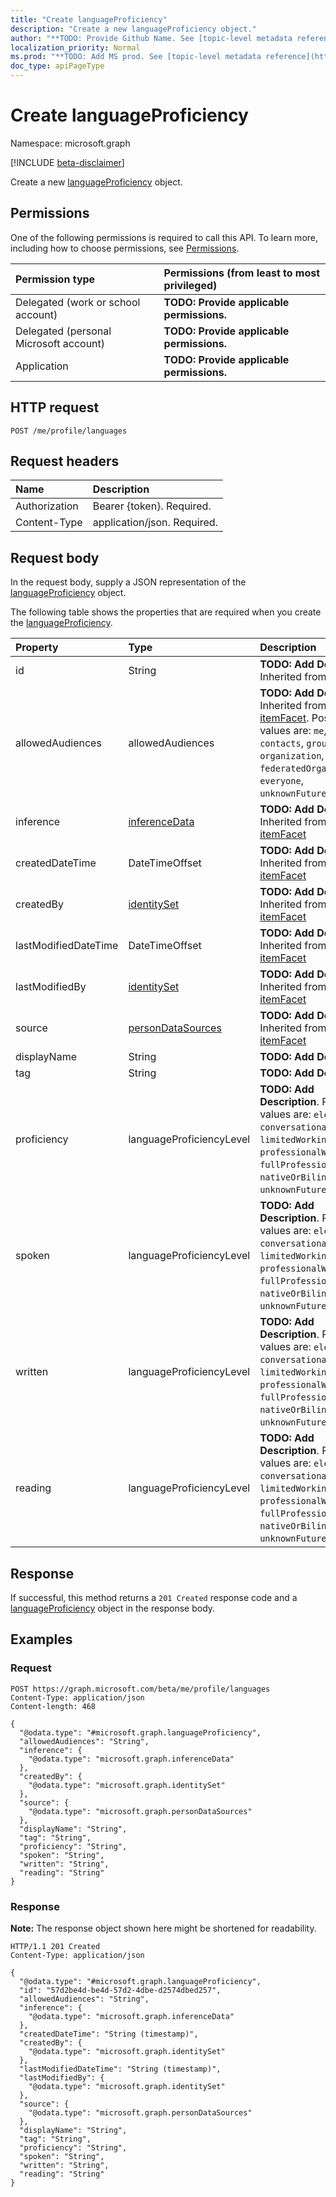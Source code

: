 ```yaml
---
title: "Create languageProficiency"
description: "Create a new languageProficiency object."
author: "**TODO: Provide Github Name. See [topic-level metadata reference](https://msgo.azurewebsites.net/add/document/guidelines/metadata.html#topic-level-metadata)**"
localization_priority: Normal
ms.prod: "**TODO: Add MS prod. See [topic-level metadata reference](https://msgo.azurewebsites.net/add/document/guidelines/metadata.html#topic-level-metadata)**"
doc_type: apiPageType
---
```


# Create languageProficiency
Namespace: microsoft.graph

[!INCLUDE [beta-disclaimer](../../includes/beta-disclaimer.md)]

Create a new [languageProficiency](../resources/languageproficiency.md) object.

## Permissions
One of the following permissions is required to call this API. To learn more, including how to choose permissions, see [Permissions](/graph/permissions-reference).

|Permission type|Permissions (from least to most privileged)|
|:---|:---|
|Delegated (work or school account)|**TODO: Provide applicable permissions.**|
|Delegated (personal Microsoft account)|**TODO: Provide applicable permissions.**|
|Application|**TODO: Provide applicable permissions.**|

## HTTP request

<!-- {
  "blockType": "ignored"
}
-->
``` http
POST /me/profile/languages
```

## Request headers
|Name|Description|
|:---|:---|
|Authorization|Bearer {token}. Required.|
|Content-Type|application/json. Required.|

## Request body
In the request body, supply a JSON representation of the [languageProficiency](../resources/languageproficiency.md) object.

The following table shows the properties that are required when you create the [languageProficiency](../resources/languageproficiency.md).

|Property|Type|Description|
|:---|:---|:---|
|id|String|**TODO: Add Description** Inherited from [entity](../resources/entity.md)|
|allowedAudiences|allowedAudiences|**TODO: Add Description** Inherited from [itemFacet](../resources/itemfacet.md). Possible values are: `me`, `family`, `contacts`, `groupMembers`, `organization`, `federatedOrganizations`, `everyone`, `unknownFutureValue`.|
|inference|[inferenceData](../resources/inferencedata.md)|**TODO: Add Description** Inherited from [itemFacet](../resources/itemfacet.md)|
|createdDateTime|DateTimeOffset|**TODO: Add Description** Inherited from [itemFacet](../resources/itemfacet.md)|
|createdBy|[identitySet](../resources/identityset.md)|**TODO: Add Description** Inherited from [itemFacet](../resources/itemfacet.md)|
|lastModifiedDateTime|DateTimeOffset|**TODO: Add Description** Inherited from [itemFacet](../resources/itemfacet.md)|
|lastModifiedBy|[identitySet](../resources/identityset.md)|**TODO: Add Description** Inherited from [itemFacet](../resources/itemfacet.md)|
|source|[personDataSources](../resources/persondatasources.md)|**TODO: Add Description** Inherited from [itemFacet](../resources/itemfacet.md)|
|displayName|String|**TODO: Add Description**|
|tag|String|**TODO: Add Description**|
|proficiency|languageProficiencyLevel|**TODO: Add Description**. Possible values are: `elementary`, `conversational`, `limitedWorking`, `professionalWorking`, `fullProfessional`, `nativeOrBilingual`, `unknownFutureValue`.|
|spoken|languageProficiencyLevel|**TODO: Add Description**. Possible values are: `elementary`, `conversational`, `limitedWorking`, `professionalWorking`, `fullProfessional`, `nativeOrBilingual`, `unknownFutureValue`.|
|written|languageProficiencyLevel|**TODO: Add Description**. Possible values are: `elementary`, `conversational`, `limitedWorking`, `professionalWorking`, `fullProfessional`, `nativeOrBilingual`, `unknownFutureValue`.|
|reading|languageProficiencyLevel|**TODO: Add Description**. Possible values are: `elementary`, `conversational`, `limitedWorking`, `professionalWorking`, `fullProfessional`, `nativeOrBilingual`, `unknownFutureValue`.|



## Response

If successful, this method returns a `201 Created` response code and a [languageProficiency](../resources/languageproficiency.md) object in the response body.

## Examples

### Request
<!-- {
  "blockType": "request",
  "name": "create_languageproficiency_from_"
}
-->
``` http
POST https://graph.microsoft.com/beta/me/profile/languages
Content-Type: application/json
Content-length: 468

{
  "@odata.type": "#microsoft.graph.languageProficiency",
  "allowedAudiences": "String",
  "inference": {
    "@odata.type": "microsoft.graph.inferenceData"
  },
  "createdBy": {
    "@odata.type": "microsoft.graph.identitySet"
  },
  "source": {
    "@odata.type": "microsoft.graph.personDataSources"
  },
  "displayName": "String",
  "tag": "String",
  "proficiency": "String",
  "spoken": "String",
  "written": "String",
  "reading": "String"
}
```


### Response
**Note:** The response object shown here might be shortened for readability.
<!-- {
  "blockType": "response",
  "truncated": true,
  "@odata.type": "microsoft.graph.languageProficiency"
}
-->
``` http
HTTP/1.1 201 Created
Content-Type: application/json

{
  "@odata.type": "#microsoft.graph.languageProficiency",
  "id": "57d2be4d-be4d-57d2-4dbe-d2574dbed257",
  "allowedAudiences": "String",
  "inference": {
    "@odata.type": "microsoft.graph.inferenceData"
  },
  "createdDateTime": "String (timestamp)",
  "createdBy": {
    "@odata.type": "microsoft.graph.identitySet"
  },
  "lastModifiedDateTime": "String (timestamp)",
  "lastModifiedBy": {
    "@odata.type": "microsoft.graph.identitySet"
  },
  "source": {
    "@odata.type": "microsoft.graph.personDataSources"
  },
  "displayName": "String",
  "tag": "String",
  "proficiency": "String",
  "spoken": "String",
  "written": "String",
  "reading": "String"
}
```

